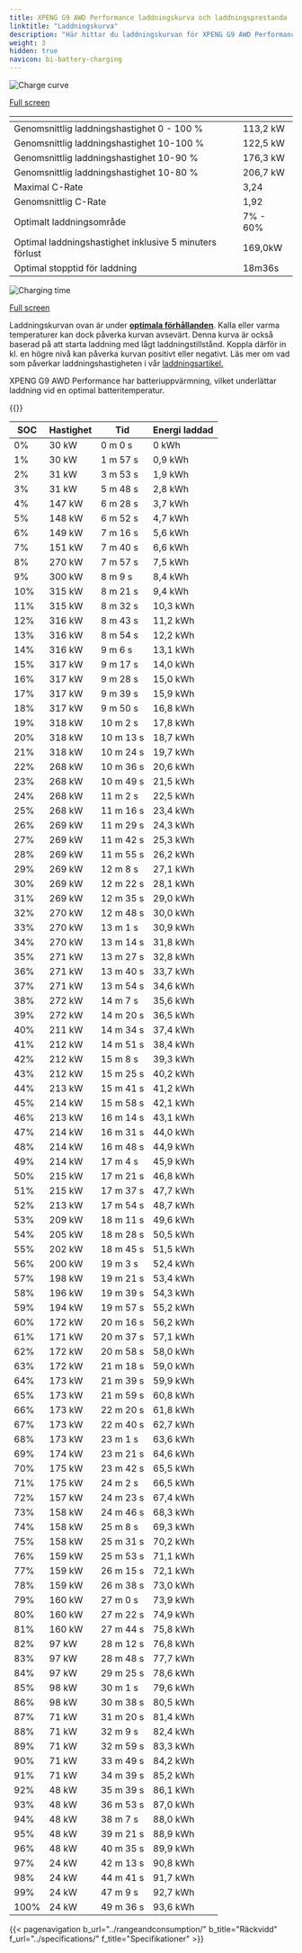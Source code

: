 ```yaml
---
title: XPENG G9 AWD Performance laddningskurva och laddningsprestanda
linktitle: "Laddningskurva"
description: "Här hittar du laddningskurvan för XPENG G9 AWD Performance."
weight: 3
hidden: true
navicon: bi-battery-charging
---
```

<!-- markdownlint-disable MD033 -->
<!-- markdownlint-disable MD010 -->
<img src="/images/models/xpeng/g9/g9_awd_performance/chargingcurve.svg" alt="Charge curve" class="img-fluid">

[Full screen](/images/models/xpeng/g9/g9_awd_performance/chargingcurve.svg)


<div class="table-responsive">
<table class="table table-striped border">
	<thead>
		<tr>
			<th>
			</th>
			<th>
			</th>
		</tr>
	</thead>
	<tbody>
		<tr>
			<td>
				Genomsnittlig laddningshastighet 0 - 100 %
			</td>
			<td>
				113,2 kW
			</td>
		</tr>
		<tr>
			<td>
				Genomsnittlig laddningshastighet 10-100 %
			</td>
			<td>
				122,5 kW
			</td>
		</tr>
		<tr>
			<td>
				Genomsnittlig laddningshastighet 10-90 %
			</td>
			<td>
				176,3 kW
			</td>
		</tr>
		<tr>
			<td>
				Genomsnittlig laddningshastighet 10-80 %
			</td>
			<td>
				206,7 kW
			</td>
		</tr>
		<tr>
			<td>
				Maximal C-Rate
			</td>
			<td>
				3,24
			</td>
		</tr>
		<tr>
			<td>
				Genomsnittlig C-Rate
			</td>
			<td>
				1,92
			</td>
		</tr>
		<tr>
			<td>
				Optimalt laddningsområde
			</td>
			<td>
				7% - 60%
			</td>
		</tr>
		<tr>
			<td>
				Optimal laddningshastighet inklusive 5 minuters förlust
			</td>
			<td>
				169,0kW
			</td>
		</tr>
		<tr>
			<td>
				Optimal stopptid för laddning
			</td>
			<td>
				18m36s
			</td>
		</tr>
	</tbody>
</table>
</div>
<img src="/images/models/xpeng/g9/g9_awd_performance/chargingtime.svg" alt="Charging time" class="img-fluid">

[Full screen](/images/models/xpeng/g9/g9_awd_performance/chargingtime.svg)


Laddningskurvan ovan är under **[optimala förhållanden](../../../../../technology/battery/charging/#temperatur)**. Kalla eller varma temperaturer kan dock påverka kurvan avsevärt. Denna kurva är också baserad på att starta laddning med lågt laddningstillstånd. Koppla därför in kl. en högre nivå kan påverka kurvan positivt eller negativt. Läs mer om vad som påverkar laddningshastigheten i vår [laddningsartikel.](../../../../../technology/battery/charging/)


XPENG G9 AWD Performance har batteriuppvärmning, vilket underlättar laddning vid en optimal batteritemperatur.


{{<evkxdisplayaddarticle />}}
<div class="table-responsive">
<table class="table table-striped border">
	<thead>
		<tr>
			<th>
				SOC
			</th>
			<th>
				Hastighet
			</th>
			<th>
				Tid
			</th>
			<th>
				Energi laddad
			</th>
		</tr>
	</thead>
	<tbody>
		<tr>
			<td>
				0%
			</td>
			<td>
				30 kW
			</td>
			<td>
				 0 m 0 s
			</td>
			<td>
				0 kWh
			</td>
		</tr>
		<tr>
			<td>
				1%
			</td>
			<td>
				30 kW
			</td>
			<td>
				 1 m 57 s
			</td>
			<td>
				0,9 kWh
			</td>
		</tr>
		<tr>
			<td>
				2%
			</td>
			<td>
				31 kW
			</td>
			<td>
				 3 m 53 s
			</td>
			<td>
				1,9 kWh
			</td>
		</tr>
		<tr>
			<td>
				3%
			</td>
			<td>
				31 kW
			</td>
			<td>
				 5 m 48 s
			</td>
			<td>
				2,8 kWh
			</td>
		</tr>
		<tr>
			<td>
				4%
			</td>
			<td>
				147 kW
			</td>
			<td>
				 6 m 28 s
			</td>
			<td>
				3,7 kWh
			</td>
		</tr>
		<tr>
			<td>
				5%
			</td>
			<td>
				148 kW
			</td>
			<td>
				 6 m 52 s
			</td>
			<td>
				4,7 kWh
			</td>
		</tr>
		<tr>
			<td>
				6%
			</td>
			<td>
				149 kW
			</td>
			<td>
				 7 m 16 s
			</td>
			<td>
				5,6 kWh
			</td>
		</tr>
		<tr>
			<td>
				7%
			</td>
			<td>
				151 kW
			</td>
			<td>
				 7 m 40 s
			</td>
			<td>
				6,6 kWh
			</td>
		</tr>
		<tr>
			<td>
				8%
			</td>
			<td>
				270 kW
			</td>
			<td>
				 7 m 57 s
			</td>
			<td>
				7,5 kWh
			</td>
		</tr>
		<tr>
			<td>
				9%
			</td>
			<td>
				300 kW
			</td>
			<td>
				 8 m 9 s
			</td>
			<td>
				8,4 kWh
			</td>
		</tr>
		<tr>
			<td>
				10%
			</td>
			<td>
				315 kW
			</td>
			<td>
				 8 m 21 s
			</td>
			<td>
				9,4 kWh
			</td>
		</tr>
		<tr>
			<td>
				11%
			</td>
			<td>
				315 kW
			</td>
			<td>
				 8 m 32 s
			</td>
			<td>
				10,3 kWh
			</td>
		</tr>
		<tr>
			<td>
				12%
			</td>
			<td>
				316 kW
			</td>
			<td>
				 8 m 43 s
			</td>
			<td>
				11,2 kWh
			</td>
		</tr>
		<tr>
			<td>
				13%
			</td>
			<td>
				316 kW
			</td>
			<td>
				 8 m 54 s
			</td>
			<td>
				12,2 kWh
			</td>
		</tr>
		<tr>
			<td>
				14%
			</td>
			<td>
				316 kW
			</td>
			<td>
				 9 m 6 s
			</td>
			<td>
				13,1 kWh
			</td>
		</tr>
		<tr>
			<td>
				15%
			</td>
			<td>
				317 kW
			</td>
			<td>
				 9 m 17 s
			</td>
			<td>
				14,0 kWh
			</td>
		</tr>
		<tr>
			<td>
				16%
			</td>
			<td>
				317 kW
			</td>
			<td>
				 9 m 28 s
			</td>
			<td>
				15,0 kWh
			</td>
		</tr>
		<tr>
			<td>
				17%
			</td>
			<td>
				317 kW
			</td>
			<td>
				 9 m 39 s
			</td>
			<td>
				15,9 kWh
			</td>
		</tr>
		<tr>
			<td>
				18%
			</td>
			<td>
				317 kW
			</td>
			<td>
				 9 m 50 s
			</td>
			<td>
				16,8 kWh
			</td>
		</tr>
		<tr>
			<td>
				19%
			</td>
			<td>
				318 kW
			</td>
			<td>
				 10 m 2 s
			</td>
			<td>
				17,8 kWh
			</td>
		</tr>
		<tr>
			<td>
				20%
			</td>
			<td>
				318 kW
			</td>
			<td>
				 10 m 13 s
			</td>
			<td>
				18,7 kWh
			</td>
		</tr>
		<tr>
			<td>
				21%
			</td>
			<td>
				318 kW
			</td>
			<td>
				 10 m 24 s
			</td>
			<td>
				19,7 kWh
			</td>
		</tr>
		<tr>
			<td>
				22%
			</td>
			<td>
				268 kW
			</td>
			<td>
				 10 m 36 s
			</td>
			<td>
				20,6 kWh
			</td>
		</tr>
		<tr>
			<td>
				23%
			</td>
			<td>
				268 kW
			</td>
			<td>
				 10 m 49 s
			</td>
			<td>
				21,5 kWh
			</td>
		</tr>
		<tr>
			<td>
				24%
			</td>
			<td>
				268 kW
			</td>
			<td>
				 11 m 2 s
			</td>
			<td>
				22,5 kWh
			</td>
		</tr>
		<tr>
			<td>
				25%
			</td>
			<td>
				268 kW
			</td>
			<td>
				 11 m 16 s
			</td>
			<td>
				23,4 kWh
			</td>
		</tr>
		<tr>
			<td>
				26%
			</td>
			<td>
				269 kW
			</td>
			<td>
				 11 m 29 s
			</td>
			<td>
				24,3 kWh
			</td>
		</tr>
		<tr>
			<td>
				27%
			</td>
			<td>
				269 kW
			</td>
			<td>
				 11 m 42 s
			</td>
			<td>
				25,3 kWh
			</td>
		</tr>
		<tr>
			<td>
				28%
			</td>
			<td>
				269 kW
			</td>
			<td>
				 11 m 55 s
			</td>
			<td>
				26,2 kWh
			</td>
		</tr>
		<tr>
			<td>
				29%
			</td>
			<td>
				269 kW
			</td>
			<td>
				 12 m 8 s
			</td>
			<td>
				27,1 kWh
			</td>
		</tr>
		<tr>
			<td>
				30%
			</td>
			<td>
				269 kW
			</td>
			<td>
				 12 m 22 s
			</td>
			<td>
				28,1 kWh
			</td>
		</tr>
		<tr>
			<td>
				31%
			</td>
			<td>
				269 kW
			</td>
			<td>
				 12 m 35 s
			</td>
			<td>
				29,0 kWh
			</td>
		</tr>
		<tr>
			<td>
				32%
			</td>
			<td>
				270 kW
			</td>
			<td>
				 12 m 48 s
			</td>
			<td>
				30,0 kWh
			</td>
		</tr>
		<tr>
			<td>
				33%
			</td>
			<td>
				270 kW
			</td>
			<td>
				 13 m 1 s
			</td>
			<td>
				30,9 kWh
			</td>
		</tr>
		<tr>
			<td>
				34%
			</td>
			<td>
				270 kW
			</td>
			<td>
				 13 m 14 s
			</td>
			<td>
				31,8 kWh
			</td>
		</tr>
		<tr>
			<td>
				35%
			</td>
			<td>
				271 kW
			</td>
			<td>
				 13 m 27 s
			</td>
			<td>
				32,8 kWh
			</td>
		</tr>
		<tr>
			<td>
				36%
			</td>
			<td>
				271 kW
			</td>
			<td>
				 13 m 40 s
			</td>
			<td>
				33,7 kWh
			</td>
		</tr>
		<tr>
			<td>
				37%
			</td>
			<td>
				271 kW
			</td>
			<td>
				 13 m 54 s
			</td>
			<td>
				34,6 kWh
			</td>
		</tr>
		<tr>
			<td>
				38%
			</td>
			<td>
				272 kW
			</td>
			<td>
				 14 m 7 s
			</td>
			<td>
				35,6 kWh
			</td>
		</tr>
		<tr>
			<td>
				39%
			</td>
			<td>
				272 kW
			</td>
			<td>
				 14 m 20 s
			</td>
			<td>
				36,5 kWh
			</td>
		</tr>
		<tr>
			<td>
				40%
			</td>
			<td>
				211 kW
			</td>
			<td>
				 14 m 34 s
			</td>
			<td>
				37,4 kWh
			</td>
		</tr>
		<tr>
			<td>
				41%
			</td>
			<td>
				212 kW
			</td>
			<td>
				 14 m 51 s
			</td>
			<td>
				38,4 kWh
			</td>
		</tr>
		<tr>
			<td>
				42%
			</td>
			<td>
				212 kW
			</td>
			<td>
				 15 m 8 s
			</td>
			<td>
				39,3 kWh
			</td>
		</tr>
		<tr>
			<td>
				43%
			</td>
			<td>
				212 kW
			</td>
			<td>
				 15 m 25 s
			</td>
			<td>
				40,2 kWh
			</td>
		</tr>
		<tr>
			<td>
				44%
			</td>
			<td>
				213 kW
			</td>
			<td>
				 15 m 41 s
			</td>
			<td>
				41,2 kWh
			</td>
		</tr>
		<tr>
			<td>
				45%
			</td>
			<td>
				214 kW
			</td>
			<td>
				 15 m 58 s
			</td>
			<td>
				42,1 kWh
			</td>
		</tr>
		<tr>
			<td>
				46%
			</td>
			<td>
				213 kW
			</td>
			<td>
				 16 m 14 s
			</td>
			<td>
				43,1 kWh
			</td>
		</tr>
		<tr>
			<td>
				47%
			</td>
			<td>
				214 kW
			</td>
			<td>
				 16 m 31 s
			</td>
			<td>
				44,0 kWh
			</td>
		</tr>
		<tr>
			<td>
				48%
			</td>
			<td>
				214 kW
			</td>
			<td>
				 16 m 48 s
			</td>
			<td>
				44,9 kWh
			</td>
		</tr>
		<tr>
			<td>
				49%
			</td>
			<td>
				214 kW
			</td>
			<td>
				 17 m 4 s
			</td>
			<td>
				45,9 kWh
			</td>
		</tr>
		<tr>
			<td>
				50%
			</td>
			<td>
				215 kW
			</td>
			<td>
				 17 m 21 s
			</td>
			<td>
				46,8 kWh
			</td>
		</tr>
		<tr>
			<td>
				51%
			</td>
			<td>
				215 kW
			</td>
			<td>
				 17 m 37 s
			</td>
			<td>
				47,7 kWh
			</td>
		</tr>
		<tr>
			<td>
				52%
			</td>
			<td>
				213 kW
			</td>
			<td>
				 17 m 54 s
			</td>
			<td>
				48,7 kWh
			</td>
		</tr>
		<tr>
			<td>
				53%
			</td>
			<td>
				209 kW
			</td>
			<td>
				 18 m 11 s
			</td>
			<td>
				49,6 kWh
			</td>
		</tr>
		<tr>
			<td>
				54%
			</td>
			<td>
				205 kW
			</td>
			<td>
				 18 m 28 s
			</td>
			<td>
				50,5 kWh
			</td>
		</tr>
		<tr>
			<td>
				55%
			</td>
			<td>
				202 kW
			</td>
			<td>
				 18 m 45 s
			</td>
			<td>
				51,5 kWh
			</td>
		</tr>
		<tr>
			<td>
				56%
			</td>
			<td>
				200 kW
			</td>
			<td>
				 19 m 3 s
			</td>
			<td>
				52,4 kWh
			</td>
		</tr>
		<tr>
			<td>
				57%
			</td>
			<td>
				198 kW
			</td>
			<td>
				 19 m 21 s
			</td>
			<td>
				53,4 kWh
			</td>
		</tr>
		<tr>
			<td>
				58%
			</td>
			<td>
				196 kW
			</td>
			<td>
				 19 m 39 s
			</td>
			<td>
				54,3 kWh
			</td>
		</tr>
		<tr>
			<td>
				59%
			</td>
			<td>
				194 kW
			</td>
			<td>
				 19 m 57 s
			</td>
			<td>
				55,2 kWh
			</td>
		</tr>
		<tr>
			<td>
				60%
			</td>
			<td>
				172 kW
			</td>
			<td>
				 20 m 16 s
			</td>
			<td>
				56,2 kWh
			</td>
		</tr>
		<tr>
			<td>
				61%
			</td>
			<td>
				171 kW
			</td>
			<td>
				 20 m 37 s
			</td>
			<td>
				57,1 kWh
			</td>
		</tr>
		<tr>
			<td>
				62%
			</td>
			<td>
				172 kW
			</td>
			<td>
				 20 m 58 s
			</td>
			<td>
				58,0 kWh
			</td>
		</tr>
		<tr>
			<td>
				63%
			</td>
			<td>
				172 kW
			</td>
			<td>
				 21 m 18 s
			</td>
			<td>
				59,0 kWh
			</td>
		</tr>
		<tr>
			<td>
				64%
			</td>
			<td>
				173 kW
			</td>
			<td>
				 21 m 39 s
			</td>
			<td>
				59,9 kWh
			</td>
		</tr>
		<tr>
			<td>
				65%
			</td>
			<td>
				173 kW
			</td>
			<td>
				 21 m 59 s
			</td>
			<td>
				60,8 kWh
			</td>
		</tr>
		<tr>
			<td>
				66%
			</td>
			<td>
				173 kW
			</td>
			<td>
				 22 m 20 s
			</td>
			<td>
				61,8 kWh
			</td>
		</tr>
		<tr>
			<td>
				67%
			</td>
			<td>
				173 kW
			</td>
			<td>
				 22 m 40 s
			</td>
			<td>
				62,7 kWh
			</td>
		</tr>
		<tr>
			<td>
				68%
			</td>
			<td>
				173 kW
			</td>
			<td>
				 23 m 1 s
			</td>
			<td>
				63,6 kWh
			</td>
		</tr>
		<tr>
			<td>
				69%
			</td>
			<td>
				174 kW
			</td>
			<td>
				 23 m 21 s
			</td>
			<td>
				64,6 kWh
			</td>
		</tr>
		<tr>
			<td>
				70%
			</td>
			<td>
				175 kW
			</td>
			<td>
				 23 m 42 s
			</td>
			<td>
				65,5 kWh
			</td>
		</tr>
		<tr>
			<td>
				71%
			</td>
			<td>
				175 kW
			</td>
			<td>
				 24 m 2 s
			</td>
			<td>
				66,5 kWh
			</td>
		</tr>
		<tr>
			<td>
				72%
			</td>
			<td>
				157 kW
			</td>
			<td>
				 24 m 23 s
			</td>
			<td>
				67,4 kWh
			</td>
		</tr>
		<tr>
			<td>
				73%
			</td>
			<td>
				158 kW
			</td>
			<td>
				 24 m 46 s
			</td>
			<td>
				68,3 kWh
			</td>
		</tr>
		<tr>
			<td>
				74%
			</td>
			<td>
				158 kW
			</td>
			<td>
				 25 m 8 s
			</td>
			<td>
				69,3 kWh
			</td>
		</tr>
		<tr>
			<td>
				75%
			</td>
			<td>
				158 kW
			</td>
			<td>
				 25 m 31 s
			</td>
			<td>
				70,2 kWh
			</td>
		</tr>
		<tr>
			<td>
				76%
			</td>
			<td>
				159 kW
			</td>
			<td>
				 25 m 53 s
			</td>
			<td>
				71,1 kWh
			</td>
		</tr>
		<tr>
			<td>
				77%
			</td>
			<td>
				159 kW
			</td>
			<td>
				 26 m 15 s
			</td>
			<td>
				72,1 kWh
			</td>
		</tr>
		<tr>
			<td>
				78%
			</td>
			<td>
				159 kW
			</td>
			<td>
				 26 m 38 s
			</td>
			<td>
				73,0 kWh
			</td>
		</tr>
		<tr>
			<td>
				79%
			</td>
			<td>
				160 kW
			</td>
			<td>
				 27 m 0 s
			</td>
			<td>
				73,9 kWh
			</td>
		</tr>
		<tr>
			<td>
				80%
			</td>
			<td>
				160 kW
			</td>
			<td>
				 27 m 22 s
			</td>
			<td>
				74,9 kWh
			</td>
		</tr>
		<tr>
			<td>
				81%
			</td>
			<td>
				160 kW
			</td>
			<td>
				 27 m 44 s
			</td>
			<td>
				75,8 kWh
			</td>
		</tr>
		<tr>
			<td>
				82%
			</td>
			<td>
				97 kW
			</td>
			<td>
				 28 m 12 s
			</td>
			<td>
				76,8 kWh
			</td>
		</tr>
		<tr>
			<td>
				83%
			</td>
			<td>
				97 kW
			</td>
			<td>
				 28 m 48 s
			</td>
			<td>
				77,7 kWh
			</td>
		</tr>
		<tr>
			<td>
				84%
			</td>
			<td>
				97 kW
			</td>
			<td>
				 29 m 25 s
			</td>
			<td>
				78,6 kWh
			</td>
		</tr>
		<tr>
			<td>
				85%
			</td>
			<td>
				98 kW
			</td>
			<td>
				 30 m 1 s
			</td>
			<td>
				79,6 kWh
			</td>
		</tr>
		<tr>
			<td>
				86%
			</td>
			<td>
				98 kW
			</td>
			<td>
				 30 m 38 s
			</td>
			<td>
				80,5 kWh
			</td>
		</tr>
		<tr>
			<td>
				87%
			</td>
			<td>
				71 kW
			</td>
			<td>
				 31 m 20 s
			</td>
			<td>
				81,4 kWh
			</td>
		</tr>
		<tr>
			<td>
				88%
			</td>
			<td>
				71 kW
			</td>
			<td>
				 32 m 9 s
			</td>
			<td>
				82,4 kWh
			</td>
		</tr>
		<tr>
			<td>
				89%
			</td>
			<td>
				71 kW
			</td>
			<td>
				 32 m 59 s
			</td>
			<td>
				83,3 kWh
			</td>
		</tr>
		<tr>
			<td>
				90%
			</td>
			<td>
				71 kW
			</td>
			<td>
				 33 m 49 s
			</td>
			<td>
				84,2 kWh
			</td>
		</tr>
		<tr>
			<td>
				91%
			</td>
			<td>
				71 kW
			</td>
			<td>
				 34 m 39 s
			</td>
			<td>
				85,2 kWh
			</td>
		</tr>
		<tr>
			<td>
				92%
			</td>
			<td>
				48 kW
			</td>
			<td>
				 35 m 39 s
			</td>
			<td>
				86,1 kWh
			</td>
		</tr>
		<tr>
			<td>
				93%
			</td>
			<td>
				48 kW
			</td>
			<td>
				 36 m 53 s
			</td>
			<td>
				87,0 kWh
			</td>
		</tr>
		<tr>
			<td>
				94%
			</td>
			<td>
				48 kW
			</td>
			<td>
				 38 m 7 s
			</td>
			<td>
				88,0 kWh
			</td>
		</tr>
		<tr>
			<td>
				95%
			</td>
			<td>
				48 kW
			</td>
			<td>
				 39 m 21 s
			</td>
			<td>
				88,9 kWh
			</td>
		</tr>
		<tr>
			<td>
				96%
			</td>
			<td>
				48 kW
			</td>
			<td>
				 40 m 35 s
			</td>
			<td>
				89,9 kWh
			</td>
		</tr>
		<tr>
			<td>
				97%
			</td>
			<td>
				24 kW
			</td>
			<td>
				 42 m 13 s
			</td>
			<td>
				90,8 kWh
			</td>
		</tr>
		<tr>
			<td>
				98%
			</td>
			<td>
				24 kW
			</td>
			<td>
				 44 m 41 s
			</td>
			<td>
				91,7 kWh
			</td>
		</tr>
		<tr>
			<td>
				99%
			</td>
			<td>
				24 kW
			</td>
			<td>
				 47 m 9 s
			</td>
			<td>
				92,7 kWh
			</td>
		</tr>
		<tr>
			<td>
				100%
			</td>
			<td>
				24 kW
			</td>
			<td>
				 49 m 36 s
			</td>
			<td>
				93,6 kWh
			</td>
		</tr>
	</tbody>
</table>
</div>


{{< pagenavigation b_url="../rangeandconsumption/" b_title="Räckvidd" f_url="../specifications/" f_title="Specifikationer" >}}
